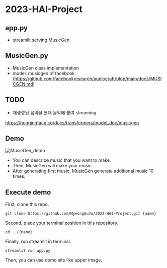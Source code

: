 # 2023-HAI-Project

## app.py

- streamlit serving MusicGen

## MusicGen.py

- MusicGen class implementation
- model: musicgen of facebook (https://github.com/facebookresearch/audiocraft/blob/main/docs/MUSICGEN.md)

## TODO
- 재생성된 음악을 현재 음악에 붙여 streaming

https://huggingface.co/docs/transformers/model_doc/musicgen 

## Demo

![MusicGen_demo](https://github.com/MyeongGuJo/2023-HAI-Project/assets/102133534/a7ca5eb2-1898-488e-93b4-cffdc8a0954e)

- You can describe music that you want to make.
- Then, MusicGen will make your music.
- After generating first music, MusicGen generate additional music 10 times.

## Execute demo

First, clone this repo.
```
git clone https://github.com/MyeongGuJo/2023-HAI-Project.git {name}
```

Second, place your terminal position in this repository.
```
cd ../{name}
```

Finally, run streamlit in terminal.
```
streamlit run app.py
```

Then, you can use demo site like upper image.
